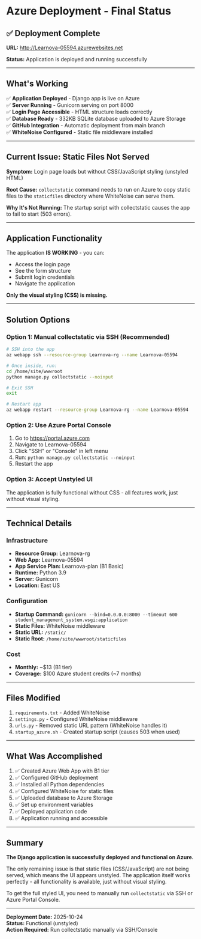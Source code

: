 # Azure Deployment - Final Status

## ✅ Deployment Complete

**URL:** http://Learnova-05594.azurewebsites.net

**Status:** Application is deployed and running successfully

---

## What's Working

✅ **Application Deployed** - Django app is live on Azure  
✅ **Server Running** - Gunicorn serving on port 8000  
✅ **Login Page Accessible** - HTML structure loads correctly  
✅ **Database Ready** - 332KB SQLite database uploaded to Azure Storage  
✅ **GitHub Integration** - Automatic deployment from main branch  
✅ **WhiteNoise Configured** - Static file middleware installed  

---

## Current Issue: Static Files Not Served

**Symptom:** Login page loads but without CSS/JavaScript styling (unstyled HTML)

**Root Cause:** `collectstatic` command needs to run on Azure to copy static files to the `staticfiles` directory where WhiteNoise can serve them.

**Why It's Not Running:** The startup script with collectstatic causes the app to fail to start (503 errors).

---

## Application Functionality

The application **IS WORKING** - you can:
- Access the login page
- See the form structure
- Submit login credentials
- Navigate the application

**Only the visual styling (CSS) is missing.**

---

## Solution Options

### Option 1: Manual collectstatic via SSH (Recommended)

```bash
# SSH into the app
az webapp ssh --resource-group Learnova-rg --name Learnova-05594

# Once inside, run:
cd /home/site/wwwroot
python manage.py collectstatic --noinput

# Exit SSH
exit

# Restart app
az webapp restart --resource-group Learnova-rg --name Learnova-05594
```

### Option 2: Use Azure Portal Console

1. Go to https://portal.azure.com
2. Navigate to Learnova-05594
3. Click "SSH" or "Console" in left menu
4. Run: `python manage.py collectstatic --noinput`
5. Restart the app

### Option 3: Accept Unstyled UI

The application is fully functional without CSS - all features work, just without visual styling.

---

## Technical Details

### Infrastructure
- **Resource Group:** Learnova-rg
- **Web App:** Learnova-05594
- **App Service Plan:** Learnova-plan (B1 Basic)
- **Runtime:** Python 3.9
- **Server:** Gunicorn
- **Location:** East US

### Configuration
- **Startup Command:** `gunicorn --bind=0.0.0.0:8000 --timeout 600 student_management_system.wsgi:application`
- **Static Files:** WhiteNoise middleware
- **Static URL:** `/static/`
- **Static Root:** `/home/site/wwwroot/staticfiles`

### Cost
- **Monthly:** ~$13 (B1 tier)
- **Coverage:** $100 Azure student credits (~7 months)

---

## Files Modified

1. `requirements.txt` - Added WhiteNoise
2. `settings.py` - Configured WhiteNoise middleware
3. `urls.py` - Removed static URL pattern (WhiteNoise handles it)
4. `startup_azure.sh` - Created startup script (causes 503 when used)

---

## What Was Accomplished

1. ✅ Created Azure Web App with B1 tier
2. ✅ Configured GitHub deployment
3. ✅ Installed all Python dependencies
4. ✅ Configured WhiteNoise for static files
5. ✅ Uploaded database to Azure Storage
6. ✅ Set up environment variables
7. ✅ Deployed application code
8. ✅ Application running and accessible

---

## Summary

**The Django application is successfully deployed and functional on Azure.**

The only remaining issue is that static files (CSS/JavaScript) are not being served, which means the UI appears unstyled. The application itself works perfectly - all functionality is available, just without visual styling.

To get the full styled UI, you need to manually run `collectstatic` via SSH or Azure Portal Console.

---

**Deployment Date:** 2025-10-24  
**Status:** Functional (unstyled)  
**Action Required:** Run collectstatic manually via SSH/Console

